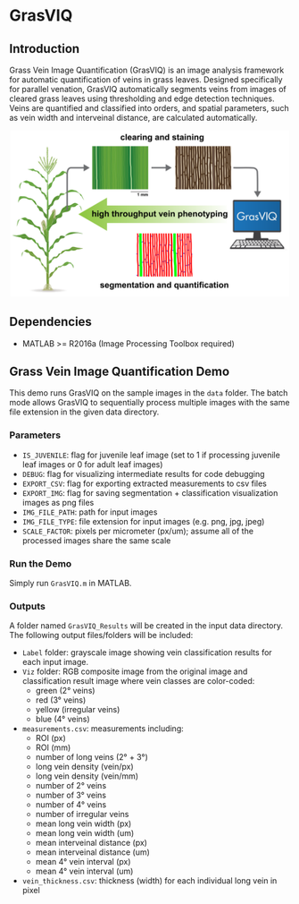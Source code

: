 # GrasVIQ  

## Introduction  
Grass Vein Image Quantification (GrasVIQ) is an image analysis framework for automatic quantification of veins in grass leaves. Designed specifically for parallel venation, GrasVIQ automatically segments veins from images of cleared grass leaves using thresholding and edge detection techniques. Veins are quantified and classified into orders, and spatial parameters, such as vein width and interveinal distance, are calculated automatically.  

<p align="center">
  <img src="assets/GrasVIQ_TPJ_Graphical_ABSTRACT-01.png" width="500">
</p>


## Dependencies  
* MATLAB >= R2016a (Image Processing Toolbox required)


## Grass Vein Image Quantification Demo  
This demo runs GrasVIQ on the sample images in the `data` folder. The batch mode allows GrasVIQ to sequentially process multiple images with the same file extension in the given data directory. 

### Parameters
* `IS_JUVENILE`: flag for juvenile leaf image (set to 1 if processing juvenile leaf images or 0 for adult leaf images) 
* `DEBUG`: flag for visualizing intermediate results for code debugging
* `EXPORT_CSV`: flag for exporting extracted measurements to csv files
* `EXPORT_IMG`: flag for saving segmentation + classification visualization images as png files
* `IMG_FILE_PATH`: path for input images
* `IMG_FILE_TYPE`: file extension for input images (e.g. png, jpg, jpeg)
* `SCALE_FACTOR`: pixels per micrometer (px/um); assume all of the processed images share the same scale

### Run the Demo
Simply run `GrasVIQ.m` in MATLAB.

### Outputs
A folder named `GrasVIQ_Results` will be created in the input data directory. The following output files/folders will be included: 
* `Label` folder: grayscale image showing vein classification results for each input image. 
* `Viz` folder: RGB composite image from the original image and classification result image where vein classes are color-coded: 
  * green (2&deg; veins)
  * red (3&deg; veins)
  * yellow (irregular veins)
  * blue (4&deg; veins)
* `measurements.csv`: measurements including: 
  * ROI (px)
  * ROI (mm)
  * number of long veins (2&deg; + 3&deg;)
  * long vein density (vein/px)
  * long vein density (vein/mm)
  * number of 2&deg; veins
  * number of 3&deg; veins
  * number of 4&deg; veins
  * number of irregular veins
  * mean long vein width (px)
  * mean long vein width (um)
  * mean interveinal distance (px)
  * mean interveinal distance (um)
  * mean 4&deg; vein interval (px)
  * mean 4&deg; vein interval (um)
* `vein_thickness.csv`: thickness (width) for each individual long vein in pixel
